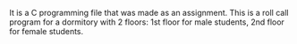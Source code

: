It is a C programming file that was made as an assignment.
This is a roll call program for a dormitory with 2 floors: 1st floor for male students, 2nd floor for female students.
